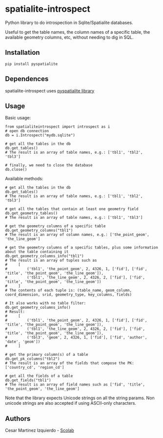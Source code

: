 # spatialite-introspect
Python library to do introspection in Sqlite/Spatialite databases.

Useful to get the table names, the column names of a specific table, the available geometry columns, etc, without needing to dig in SQL.

## Installation

```
pip install pyspatialite
```

## Dependences

spatialite-introspect uses [pyspatialite library](https://github.com/lokkju/pyspatialite)

## Usage

Basic usage:


```
from spatialiteintrospect import introspect as i
# open db connection
db = i.Introspect("mydb.sqlite")

# get all the tables in the db
db.get_tables()
# The result is an array of table names, e.g.: ['tbl1', 'tbl2', 'tbl3']

# finally, we need to close the database
db.close()

```

Available methods:


```
# get all the tables in the db
db.get_tables()
# The result is an array of table names, e.g.: ['tbl1', 'tbl2', 'tbl3']

# get all the tables that contain at least one geometry field
db.get_geometry_tables()
# The result is an array of table names, e.g.: ['tbl1', 'tbl3']

# get the geometry columns of a specific table
db.get_geometry_columns("tbl1")
# The result is an array of column names, e.g.: ['the_point_geom', 'the_line_geom']

# get the geometry columns of a specific tables, plus some information about the table containing it
db.get_geometry_columns_info("tbl1")
# The result is an array of tuples such as
#     [
#         ('tbl1', 'the_point_geom', 2, 4326, 1, ['fid'], ['fid', 'title', 'the_point_geom', 'the_line_geom']),
#         ('tbl1', 'the_line_geom', 2, 4326, 2, ['fid'], ['fid', 'title', 'the_point_geom', 'the_line_geom'])
#     ]
# The contents of each tuple is: (table_name, geom_column, coord_dimension, srid, geometry_type, key_columns, fields)

# It also works with no table filter:
db.get_geometry_columns_info()
# Result:
#     [
#         ('tbl1', 'the_point_geom', 2, 4326, 1, ['fid'], ['fid', 'title', 'the_point_geom', 'the_line_geom']),
#         ('tbl1', 'the_line_geom', 2, 4326, 2, ['fid'], ['fid', 'title', 'the_point_geom', 'the_line_geom']),
#         ('tbl3', 'geom', 2, 4326, 1, ['fid'], ['fid', 'author', 'date', 'geom'])
#     ]

# get the primary column(s) of a table
db.get_pk_columns("tbl2")
# The result is an array of the fields that compose the PK: ['country_cd', 'region_cd']

# get all the fields of a table
db.get_fields("tbl1")
# The result is an array of field names such as ['fid', 'title', 'the_point_geom', 'the_line_geom']

```

Note that the library expects Unicode strings on all the string params. Non unicode strings are also accepted if using ASCII-only characters. 


## Authors

Cesar Martinez Izquierdo - [Scolab](http://scolab.es)
